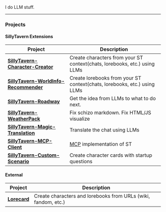 I do LLM stuff.

---

### Projects

#### SillyTavern Extensions

| Project                                                                              | Description                                                                                                                                                                                                    |
| ------------------------------------------------------------------------------------ | -------------------------------------------------------------------------------------------------------------------------------------------------------------------------------------------------------------- |
| **[SillyTavern-Character-Creator](https://github.com/bmen25124/SillyTavern-Character-Creator)** | Create characters from your ST context(chats, lorebooks, etc.) using LLMs  |
| **[SillyTavern-WorldInfo-Recommender](https://github.com/bmen25124/SillyTavern-WorldInfo-Recommender)** | Create lorebooks from your ST context(chats, lorebooks, etc.) using LLMs |
| **[SillyTavern-Roadway](https://github.com/bmen25124/SillyTavern-Roadway)** | Get the idea from LLMs to what to do next. |
| **[SillyTavern-WeatherPack](https://github.com/bmen25124/SillyTavern-WeatherPack)** | Fix schizo markdown. Fix HTML/JS visualize |
| **[SillyTavern-Magic-Translation](https://github.com/bmen25124/SillyTavern-Magic-Translation)** | Translate the chat using LLMs |
| **[SillyTavern-MCP-Client](https://github.com/bmen25124/SillyTavern-MCP-Client)** | [MCP](https://modelcontextprotocol.io/docs/getting-started/intro) implementation of ST |
| **[SillyTavern-Custom-Scenario](https://github.com/bmen25124/SillyTavern-Custom-Scenario)** | Create character cards with startup questions |

#### External

| Project                                                                              | Description                                                                                                                                                                                                    |
| ------------------------------------------------------------------------------------ | -------------------------------------------------------------------------------------------------------------------------------------------------------------------------------------------------------------- |
| **[Lorecard](https://github.com/bmen25124/lorecard)** | Create characters and lorebooks from URLs (wiki, fandom, etc.) |
